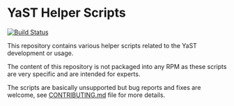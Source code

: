 # YaST Helper Scripts

[![Build Status](https://travis-ci.org/yast/helper_scripts.svg?branch=master)](
https://travis-ci.org/yast/helper_scripts)

This repository contains various helper scripts related to the YaST development
or usage.

The content of this repository is not packaged into any RPM as these scripts are
very specific and are intended for experts.

The scripts are basically unsupported but bug reports and fixes are welcome,
see [CONTRIBUTING.md](CONTRIBUTING.md) file for more details.

